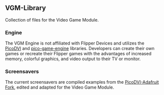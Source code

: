 ## VGM-Library
Collection of files for the Video Game Module.
### Engine
The VGM Engine is not affiliated with Flipper Devices and utilizes the [PicoDVI](https://github.com/Wren6991/PicoDVI) and [pico-game-engine](https://github.com/jblanked/pico-game-engine) libraries. Developers can create their own games or recreate their Flipper games with the advantages of increased memory, colorful graphics, and video output to their TV or monitor.
### Screensavers
The current screensavers are compiled examples from the [PicoDVI-Adafruit Fork](https://learn.adafruit.com/picodvi-arduino-library-video-out-for-rp2040-boards/screensavers), edited and adapted for the Video Game Module.